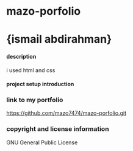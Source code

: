 # mazo-porfolio
# {ismail abdirahman}
#### description
i used html and css
#### project setup introduction

### link to my portfolio
https://github.com/mazo7474/mazo-porfolio.git

### copyright and license information
GNU General Public License
